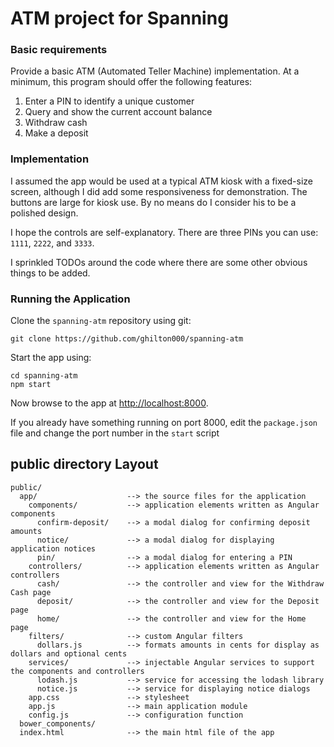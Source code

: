 # ATM project for Spanning

### Basic requirements

Provide a basic ATM (Automated Teller Machine) implementation.  At a minimum, this program should offer the following features:

  1. Enter a PIN to identify a unique customer
  2. Query and show the current account balance
  3. Withdraw cash
  4. Make a deposit

### Implementation
 
I assumed the app would be used at a typical ATM kiosk with a fixed-size screen, although I did add some
responsiveness for demonstration. The buttons are large for kiosk use. By no means do I consider his to be
a polished design.

I hope the controls are self-explanatory. There are three PINs you can use: `1111`, `2222`, and `3333`.
 
I sprinkled TODOs around the code where there are some other obvious things to be added.

### Running the Application

Clone the `spanning-atm` repository using git:

```
git clone https://github.com/ghilton000/spanning-atm
```

Start the app using:

```
cd spanning-atm
npm start
```

Now browse to the app at [http://localhost:8000](http://localhost:8000).

If you already have something running on port 8000, edit the `package.json` file and change
the port number in the `start` script

## public directory Layout

```
public/
  app/                    --> the source files for the application
    components/           --> application elements written as Angular components
      confirm-deposit/    --> a modal dialog for confirming deposit amounts
      notice/             --> a modal dialog for displaying application notices
      pin/                --> a modal dialog for entering a PIN
    controllers/          --> application elements written as Angular controllers
      cash/               --> the controller and view for the Withdraw Cash page
      deposit/            --> the controller and view for the Deposit page
      home/               --> the controller and view for the Home page
    filters/              --> custom Angular filters
      dollars.js          --> formats amounts in cents for display as dollars and optional cents
    services/             --> injectable Angular services to support the components and controllers
      lodash.js           --> service for accessing the lodash library
      notice.js           --> service for displaying notice dialogs
    app.css               --> stylesheet
    app.js                --> main application module
    config.js             --> configuration function
  bower_components/
  index.html              --> the main html file of the app
```
